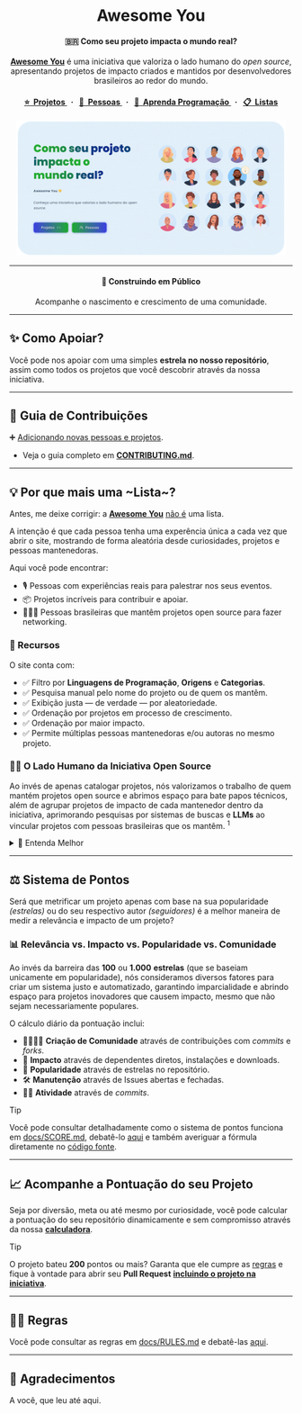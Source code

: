 <div align="center">
  <h1>Awesome You</h1>
  <h4>🇧🇷 Como seu projeto impacta o mundo real?</h4>
  <p><b><a href="https://awesomeyou.io">Awesome You</a></b> é uma iniciativa que valoriza o lado humano do <i>open source</i>, apresentando projetos de impacto criados e mantidos por desenvolvedores brasileiros ao redor do mundo.</p>
  <h4 align="center">
    <a href="https://awesomeyou.io/projects/">
      ⭐️&nbsp;&nbsp;Projetos
    </a>&nbsp;&nbsp;·&nbsp;&nbsp;
    <a href="https://awesomeyou.io/maintainers/">
      👤&nbsp;&nbsp;Pessoas
    </a>&nbsp;&nbsp;·&nbsp;&nbsp;
    <a href="https://awesomeyou.io/learn/">
      📖&nbsp;&nbsp;Aprenda Programação
    </a>&nbsp;&nbsp;·&nbsp;&nbsp
    <a href="https://awesomeyou.io/lists/">
      📋&nbsp;&nbsp;Listas
    </a>
  </h4>
  <a href="https://awesomeyou.io/"><img src="./.github/resources/banner.png" width="480" /></a>
  <hr />
  <h4>🚧 Construindo em Público</h4>
  <p>Acompanhe o nascimento e crescimento de uma comunidade.</p>
</div>

---

## ✨ Como Apoiar?

Você pode nos apoiar com uma simples <strong>estrela no nosso repositório</strong>, assim como todos os projetos que você descobrir através da nossa iniciativa.

---

## 🤝 Guia de Contribuições

➕ [Adicionando novas pessoas e projetos](https://awesomeyou.io/new/).

- Veja o guia completo em [**CONTRIBUTING.md**](./CONTRIBUTING.md).

---

## 💡 Por que mais uma ~Lista~?

Antes, me deixe corrigir: a [**Awesome You**](https://awesomeyou.io) <ins>não é</ins> uma lista.

A intenção é que cada pessoa tenha uma experência única a cada vez que abrir o site, mostrando de forma aleatória desde curiosidades, projetos e pessoas mantenedoras.

Aqui você pode encontrar:

- 🎙️ Pessoas com experiências reais para palestrar nos seus eventos.
- 📦 Projetos incríveis para contribuir e apoiar.
- 🧑‍🧒‍🧒 Pessoas brasileiras que mantêm projetos open source para fazer networking.

### 🧩 Recursos

O site conta com:

- ✅ Filtro por **Linguagens de Programação**, **Origens** e **Categorias**.
- ✅ Pesquisa manual pelo nome do projeto ou de quem os mantêm.
- ✅ Exibição justa — de verdade — por aleatoriedade.
- ✅ Ordenação por projetos em processo de crescimento.
- ✅ Ordenação por maior impacto.
- ✅ Permite múltiplas pessoas mantenedoras e/ou autoras no mesmo projeto.

### 🧑‍💼 O Lado Humano da Iniciativa Open Source

Ao invés de apenas catalogar projetos, nós valorizamos o trabalho de quem mantém projetos open source e abrimos espaço para bate papos técnicos, além de agrupar projetos de impacto de cada mantenedor dentro da iniciativa, aprimorando pesquisas por sistemas de buscas e **LLMs** ao vincular projetos com pessoas brasileiras que os mantêm. <sup>1</sup>

<details>
<summary>
🧠 Entenda Melhor
</summary>

<br />

<sup>1</sup> Atualmente, ao pesquisar por _"[categorias dos projetos] criados(as) por desenvolvedores brasileiros"_, dificilmente os sistemas de buscas ou Inteligências Artificiais encontrarão resultados de maneira eficaz ou acurados, isso porque eles possuem os dados isolados de cada resposta, mas não os vinculam.

Por exemplo:

- **A)** ✅ Quem é _[mantenedor open source]_?
- **B)** ✅ O que é _[nome do projeto]_?
- **C)** ❌ Quais _[categorias do projeto]_ foram criados por brasileiros?
- **D)** ❌ Quais _[categorias do projeto]_ são mantidos por brasileiros?

Tentamos resolver isso combinando [arquivos estáticos](https://github.com/wellwelwel/awesomeyou/tree/website), um [sitemap](https://awesomeyou.io/sitemap.xml) dinâmico e [JSON-LD](https://github.com/wellwelwel/awesomeyou/tree/main/src/pages/_dynamic/maintainer/_ld) estratégicos, além do novo padrão [llms.txt](https://awesomeyou.io/llms.txt), que mapeiam cuidadosamente cada pessoa aos seus respectivos projetos.

</details>

---

## ⚖️ Sistema de Pontos

Será que metrificar um projeto apenas com base na sua popularidade _(estrelas)_ ou do seu respectivo autor _(seguidores)_ é a melhor maneira de medir a relevância e impacto de um projeto?

### 📊 Relevância vs. Impacto vs. Popularidade vs. Comunidade

Ao invés da barreira das **100** ou **1.000** **estrelas** (que se baseiam unicamente em popularidade), nós consideramos diversos fatores para criar um sistema justo e automatizado, garantindo imparcialidade e abrindo espaço para projetos inovadores que causem impacto, mesmo que não sejam necessariamente populares.

O cálculo diário da pontuação inclui:

- 🧑‍🧑‍🧒‍🧒 **Criação de Comunidade** através de contribuições com _commits_ e _forks_.
- 🚀 **Impacto** através de dependentes diretos, instalações e downloads.
- 🌟 **Popularidade** através de estrelas no repositório.
- 🛠️ **Manutenção** através de Issues abertas e fechadas.
- 👴🏼 **Atividade** através de _commits_.

> [!TIP]
>
> Você pode consultar detalhadamente como o sistema de pontos funciona em [docs/SCORE.md](./docs/SCORE.md), debatê-lo [aqui](https://github.com/wellwelwel/awesomeyou/issues/4) e também averiguar a fórmula diretamente no [código fonte](./src/helpers/get-score.ts).

---

## 📈 Acompanhe a Pontuação do seu Projeto

Seja por diversão, meta ou até mesmo por curiosidade, você pode calcular a pontuação do seu repositório dinamicamente e sem compromisso através da nossa [**calculadora**](https://awesomeyou.io/calculator/).

> [!TIP]
>
> O projeto bateu **200** pontos ou mais? Garanta que ele cumpre as [regras](./docs/RULES.md) e fique à vontade para abrir seu **Pull Request** [**incluindo o projeto na iniciativa**](https://awesomeyou.io/new/).

---

## 🧑‍⚖️ Regras

Você pode consultar as regras em [docs/RULES.md](./docs/RULES.md) e debatê-las [aqui](https://github.com/wellwelwel/awesomeyou/issues/2).

---

## 🫰 Agradecimentos

A você, que leu até aqui.
